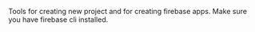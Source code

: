 Tools for creating new project and for creating firebase apps.
Make sure you have firebase cli installed.